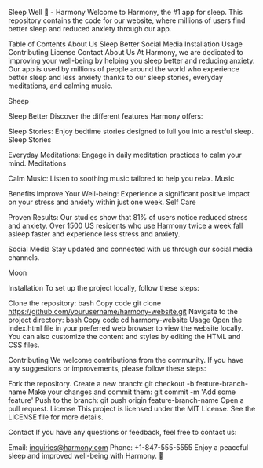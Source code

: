Sleep Well 🌙 - Harmony
Welcome to Harmony, the #1 app for sleep. This repository contains the code for our website, where millions of users find better sleep and reduced anxiety through our app.

Table of Contents
About Us
Sleep Better
Social Media
Installation
Usage
Contributing
License
Contact
About Us
At Harmony, we are dedicated to improving your well-being by helping you sleep better and reducing anxiety. Our app is used by millions of people around the world who experience better sleep and less anxiety thanks to our sleep stories, everyday meditations, and calming music.

Sheep

Sleep Better
Discover the different features Harmony offers:

Sleep Stories: Enjoy bedtime stories designed to lull you into a restful sleep.
Sleep Stories

Everyday Meditations: Engage in daily meditation practices to calm your mind.
Meditations

Calm Music: Listen to soothing music tailored to help you relax.
Music

Benefits
Improve Your Well-being: Experience a significant positive impact on your stress and anxiety within just one week.
Self Care

Proven Results: Our studies show that 81% of users notice reduced stress and anxiety. Over 1500 US residents who use Harmony twice a week fall asleep faster and experience less stress and anxiety.

Social Media
Stay updated and connected with us through our social media channels.

Moon

Installation
To set up the project locally, follow these steps:

Clone the repository:
bash
Copy code
git clone https://github.com/yourusername/harmony-website.git
Navigate to the project directory:
bash
Copy code
cd harmony-website
Usage
Open the index.html file in your preferred web browser to view the website locally. You can also customize the content and styles by editing the HTML and CSS files.

Contributing
We welcome contributions from the community. If you have any suggestions or improvements, please follow these steps:

Fork the repository.
Create a new branch: git checkout -b feature-branch-name
Make your changes and commit them: git commit -m 'Add some feature'
Push to the branch: git push origin feature-branch-name
Open a pull request.
License
This project is licensed under the MIT License. See the LICENSE file for more details.

Contact
If you have any questions or feedback, feel free to contact us:

Email: inquiries@harmony.com
Phone: +1-847-555-5555
Enjoy a peaceful sleep and improved well-being with Harmony. 🌙
